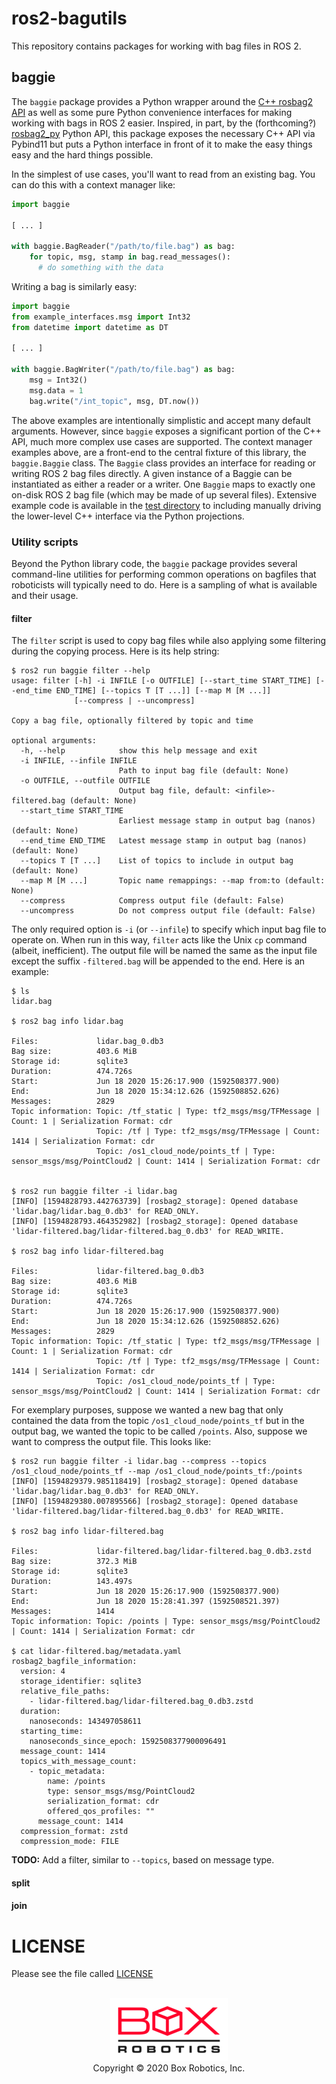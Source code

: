 ros2-bagutils
=============
This repository contains packages for working with bag files in ROS 2.

baggie
------
The `baggie` package provides a Python wrapper around the [C++ rosbag2
API](https://github.com/ros2/rosbag2/tree/master/rosbag2_cpp) as well as some
pure Python convenience interfaces for making working with bags in ROS 2
easier. Inspired, in part, by the (forthcoming?)
[rosbag2_py](https://github.com/ros2/rosbag2/pull/308/files) Python API, this
package exposes the necessary C++ API via Pybind11 but puts a Python interface
in front of it to make the easy things easy and the hard things possible.

In the simplest of use cases, you'll want to read from an existing bag. You can
do this with a context manager like:

```python
import baggie

[ ... ]

with baggie.BagReader("/path/to/file.bag") as bag:
    for topic, msg, stamp in bag.read_messages():
      # do something with the data
```

Writing a bag is similarly easy:

```python
import baggie
from example_interfaces.msg import Int32
from datetime import datetime as DT

[ ... ]

with baggie.BagWriter("/path/to/file.bag") as bag:
    msg = Int32()
    msg.data = 1
    bag.write("/int_topic", msg, DT.now())
```

The above examples are intentionally simplistic and accept many default
arguments. However, since `baggie` exposes a significant portion of the C++
API, much more complex use cases are supported. The context manager examples
above, are a front-end to the central fixture of this library, the
`baggie.Baggie` class. The `Baggie` class provides an interface for reading or
writing ROS 2 bag files directly. A given instance of a Baggie can be
instantiated as either a reader or a writer. One `Baggie` maps to exactly one
on-disk ROS 2 bag file (which may be made of up several files). Extensive
example code is available in the [test directory](./baggie/test/) to including
manually driving the lower-level C++ interface via the Python projections.

### Utility scripts
Beyond the Python library code, the `baggie` package provides several
command-line utilities for performing common operations on bagfiles that
roboticists will typically need to do. Here is a sampling of what is available
and their usage.

#### filter
The `filter` script is used to copy bag files while also applying some
filtering during the copying process. Here is its help string:

```
$ ros2 run baggie filter --help
usage: filter [-h] -i INFILE [-o OUTFILE] [--start_time START_TIME] [--end_time END_TIME] [--topics T [T ...]] [--map M [M ...]]
              [--compress | --uncompress]

Copy a bag file, optionally filtered by topic and time

optional arguments:
  -h, --help            show this help message and exit
  -i INFILE, --infile INFILE
                        Path to input bag file (default: None)
  -o OUTFILE, --outfile OUTFILE
                        Output bag file, default: <infile>-filtered.bag (default: None)
  --start_time START_TIME
                        Earliest message stamp in output bag (nanos) (default: None)
  --end_time END_TIME   Latest message stamp in output bag (nanos) (default: None)
  --topics T [T ...]    List of topics to include in output bag (default: None)
  --map M [M ...]       Topic name remappings: --map from:to (default: None)
  --compress            Compress output file (default: False)
  --uncompress          Do not compress output file (default: False)
```

The only required option is `-i` (or `--infile`) to specify which input bag
file to operate on. When run in this way, `filter` acts like the Unix `cp`
command (albeit, inefficient). The output file will be named the same as the
input file except the suffix `-filtered.bag` will be appended to the end. Here
is an example:

```
$ ls
lidar.bag

$ ros2 bag info lidar.bag

Files:             lidar.bag_0.db3
Bag size:          403.6 MiB
Storage id:        sqlite3
Duration:          474.726s
Start:             Jun 18 2020 15:26:17.900 (1592508377.900)
End:               Jun 18 2020 15:34:12.626 (1592508852.626)
Messages:          2829
Topic information: Topic: /tf_static | Type: tf2_msgs/msg/TFMessage | Count: 1 | Serialization Format: cdr
                   Topic: /tf | Type: tf2_msgs/msg/TFMessage | Count: 1414 | Serialization Format: cdr
                   Topic: /os1_cloud_node/points_tf | Type: sensor_msgs/msg/PointCloud2 | Count: 1414 | Serialization Format: cdr


$ ros2 run baggie filter -i lidar.bag
[INFO] [1594828793.442763739] [rosbag2_storage]: Opened database 'lidar.bag/lidar.bag_0.db3' for READ_ONLY.
[INFO] [1594828793.464352982] [rosbag2_storage]: Opened database 'lidar-filtered.bag/lidar-filtered.bag_0.db3' for READ_WRITE.

$ ros2 bag info lidar-filtered.bag

Files:             lidar-filtered.bag_0.db3
Bag size:          403.6 MiB
Storage id:        sqlite3
Duration:          474.726s
Start:             Jun 18 2020 15:26:17.900 (1592508377.900)
End:               Jun 18 2020 15:34:12.626 (1592508852.626)
Messages:          2829
Topic information: Topic: /tf_static | Type: tf2_msgs/msg/TFMessage | Count: 1 | Serialization Format: cdr
                   Topic: /tf | Type: tf2_msgs/msg/TFMessage | Count: 1414 | Serialization Format: cdr
                   Topic: /os1_cloud_node/points_tf | Type: sensor_msgs/msg/PointCloud2 | Count: 1414 | Serialization Format: cdr
```

For exemplary purposes, suppose we wanted a new bag that only contained the
data from the topic `/os1_cloud_node/points_tf` but in the output bag, we
wanted the topic to be called `/points`. Also, suppose we want to compress the
output file. This looks like:

```
$ ros2 run baggie filter -i lidar.bag --compress --topics /os1_cloud_node/points_tf --map /os1_cloud_node/points_tf:/points
[INFO] [1594829379.985118419] [rosbag2_storage]: Opened database 'lidar.bag/lidar.bag_0.db3' for READ_ONLY.
[INFO] [1594829380.007895566] [rosbag2_storage]: Opened database 'lidar-filtered.bag/lidar-filtered.bag_0.db3' for READ_WRITE.

$ ros2 bag info lidar-filtered.bag

Files:             lidar-filtered.bag/lidar-filtered.bag_0.db3.zstd
Bag size:          372.3 MiB
Storage id:        sqlite3
Duration:          143.497s
Start:             Jun 18 2020 15:26:17.900 (1592508377.900)
End:               Jun 18 2020 15:28:41.397 (1592508521.397)
Messages:          1414
Topic information: Topic: /points | Type: sensor_msgs/msg/PointCloud2 | Count: 1414 | Serialization Format: cdr

$ cat lidar-filtered.bag/metadata.yaml
rosbag2_bagfile_information:
  version: 4
  storage_identifier: sqlite3
  relative_file_paths:
    - lidar-filtered.bag/lidar-filtered.bag_0.db3.zstd
  duration:
    nanoseconds: 143497058611
  starting_time:
    nanoseconds_since_epoch: 1592508377900096491
  message_count: 1414
  topics_with_message_count:
    - topic_metadata:
        name: /points
        type: sensor_msgs/msg/PointCloud2
        serialization_format: cdr
        offered_qos_profiles: ""
      message_count: 1414
  compression_format: zstd
  compression_mode: FILE
```

**TODO:** Add a filter, similar to `--topics`, based on message type.

#### split

#### join

LICENSE
=======
Please see the file called [LICENSE](LICENSE)

<p align="center">
  <br/>
  <img src="baggie/doc/figures/box-logo.png"/>
  <br/>
  Copyright &copy; 2020 Box Robotics, Inc.
</p>
